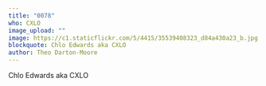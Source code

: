 ```yaml
---
title: "0078"
who: CXLO
image_upload: ""
image: https://c1.staticflickr.com/5/4415/35539408323_d84a430a23_b.jpg
blockquote: Chlo Edwards aka CXLO
author: Theo Darton-Moore
---
```

Chlo Edwards aka CXLO